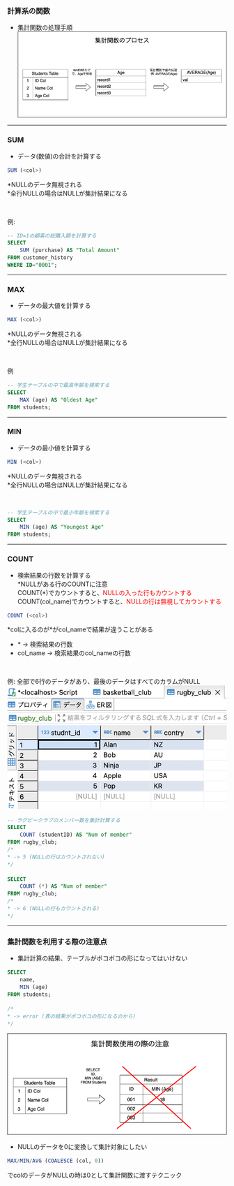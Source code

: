 ### 計算系の関数

- 集計関数の処理手順
    <img src="./img/AggregateFunction.png" />

---

### SUM

- データ(数値)の合計を計算する

```sql
SUM (<col>)
```
*NULLのデータ無視される  
*全行NULLの場合はNULLが集計結果になる

<br>

例: 
```sql
-- ID=1の顧客の総購入額を計算する
SELECT 
    SUM (purchase) AS "Total Amount"
FROM customer_history
WHERE ID="0001";
```

---

### MAX

- データの最大値を計算する

```sql
MAX (<col>)
```
*NULLのデータ無視される  
*全行NULLの場合はNULLが集計結果になる

<br>

例
```sql
-- 学生テーブルの中で最高年齢を検索する
SELECT
    MAX (age) AS "Oldest Age"
FROM students;
```

---

### MIN

- データの最小値を計算する

```sql
MIN (<col>)
```
*NULLのデータ無視される  
*全行NULLの場合はNULLが集計結果になる

<br>

```sql
-- 学生テーブルの中で最小年齢を検索する
SELECT
    MIN (age) AS "Youngest Age"
FROM students;
```

---

### COUNT

- 検索結果の行数を計算する  
    *NULLがある行のCOUNTに注意  
    COUNT(\*)でカウントすると、<font color="red">NULLの入った行もカウントする</font>  
    COUNT(col_name)でカウントすると、<font color="red">NULLの行は無視してカウントする</font>


```sql
COUNT (<col>)
```
*colに入るのが\*がcol_nameで結果が違うことがある  
- \* -> 検索結果の行数
- col_name -> 検索結果のcol_nameの行数

<br>

例: 全部で6行のデータがあり、最後のデータはすべてのカラムがNULL
<img src="./img/count.png" />

```sql
-- ラグビークラブのメンバー数を集計計算する
SELECT
    COUNT (studentID) AS "Num of member"
FROM rugby_club;
/*
* -> 5 (NULLの行はカウントされない)
*/

SELECT
    COUNT (*) AS "Num of member"
FROM rugby_club;
/*
* -> 6 (NULLの行もカウントされる)
*/
```

---

### 集計関数を利用する際の注意点

- 集計計算の結果、テーブルがボコボコの形になってはいけない

```sql
SELECT
    name,
    MIN (age)
FROM students;

/*
* -> error (表の結果がボコボコの形になるのから)
*/
```

<img src="./img/Numeric_Function.png" />

<br>

- NULLのデータを0に変換して集計対象にしたい

```sql
MAX/MIN/AVG (COALESCE (col, 0))
```
でcolのデータがNULLの時は0として集計関数に渡すテクニック

